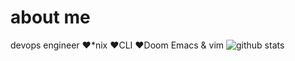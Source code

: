 # about me
devops engineer
❤*nix
❤CLI
❤Doom Emacs & vim
![github stats](https://github-readme-stats.vercel.app/api?username=jamesarch&show_icons=true)
